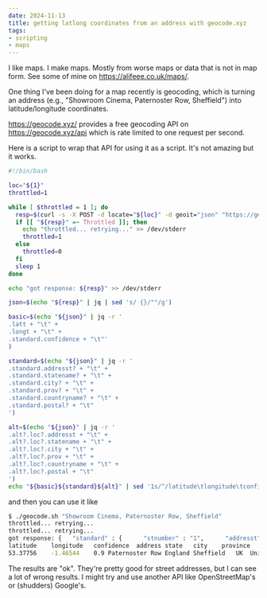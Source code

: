 ```yaml
---
date: 2024-11-13
title: getting latlong coordinates from an address with geocode.xyz
tags:
- scripting
- maps
---
```

I like maps. I make maps. Mostly from worse maps or data that is not in map form. See some of mine on <https://alifeee.co.uk/maps/>.

One thing I've been doing for a map recently is geocoding, which is turning an address (e.g., "Showroom Cinema, Paternoster Row, Sheffield") into latitude/longitude coordinates.

<https://geocode.xyz/> provides a free geocoding API on <https://geocode.xyz/api> which is rate limited to one request per second.

Here is a script to wrap that API for using it as a script. It's not amazing but it works.

```bash
#!/bin/bash

loc="${1}"
throttled=1

while [ $throttled = 1 ]; do
  resp=$(curl -s -X POST -d locate="${loc}" -d geoit="json" "https://geocode.xyz")
  if [[ "${resp}" =~ Throttled ]]; then
    echo "throttled... retrying..." >> /dev/stderr
    throttled=1
  else
    throttled=0
  fi
  sleep 1
done

echo "got response: ${resp}" >> /dev/stderr

json=$(echo "${resp}" | jq | sed 's/ {}/""/g')

basic=$(echo "${json}" | jq -r '
.latt + "\t" +
.longt + "\t" +
.standard.confidence + "\t"'
)

standard=$(echo "${json}" | jq -r '
.standard.addresst? + "\t" +
.standard.statename? + "\t" +
.standard.city? + "\t" +
.standard.prov? + "\t" +
.standard.countryname? + "\t" +
.standard.postal? + "\t"
')

alt=$(echo "${json}" | jq -r '
.alt?.loc?.addresst + "\t" +
.alt?.loc?.statename + "\t" +
.alt?.loc?.city + "\t" +
.alt?.loc?.prov + "\t" +
.alt?.loc?.countryname + "\t" +
.alt?.loc?.postal + "\t"
')
echo "${basic}${standard}${alt}" | sed '1s/^/latitude\tlongitude\tconfidence\taddress\tstate\tcity\tprovince\tcountry\tpost code\talt address\talt state\talt city\talt province\talt country\talt postal\n/'
```

and then you can use it like

```bash
$ ./geocode.sh "Showroom Cinema, Paternoster Row, Sheffield"
throttled... retrying...
throttled... retrying...
got response: {   "standard" : {      "stnumber" : "1",      "addresst" : "Paternoster Row",      "statename" : "England",      "postal" : "S1",      "region" : "England",      "prov" : "UK",      "city" : "Sheffield",      "countryname" : "United Kingdom",      "confidence" : "0.9"   },   "longt" : "-1.46544",   "alt" : {},   "elevation" : {},   "latt" : "53.37756"}
latitude	longitude	confidence	address	state	city	province	country	post code	alt address	alt state	alt city	alt province	alt country	alt postal
53.37756	-1.46544	0.9	Paternoster Row	England	Sheffield	UK	United Kingdom	S1
```

The results are "ok". They're pretty good for street addresses, but I can see a lot of wrong results. I might try and use another API like OpenStreetMap's or (shudders) Google's.
